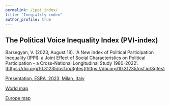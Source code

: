```yaml
---
permalink: /ippi_index/
title: "Ineqiality index"
author_profile: true
---
```


## The Political Voice Inequality Index (PVI-index)

Barsegyan, V. (2023, August 18). 'A New Index of Political Participation Inequality (IPPI): a Joint Effect of Social Characteristics on Political Participation - a Cross-National Longitudinal Study 1980-2022'. [https://doi.org/10.31235/osf.io/3gfes](https://doi.org/10.31235/osf.io/3gfes)

[Presentation, ESRA, 2023, Milan, Italy](../publications/V_Barsegyan_Pres_IPI_ESRA_Milan_230719.pdf)  

[World map](../publications/ipi_world_red_0.13.html)  

[Europe map](../publications/ipi_EU_red_0.4.html)  
